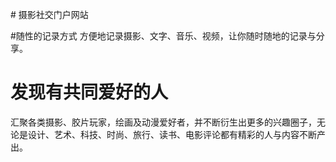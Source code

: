 ﻿﻿# 摄影社交门户网站#随性的记录方式方便地记录摄影、文字、音乐、视频，让你随时随地的记录与分享。# 发现有共同爱好的人汇聚各类摄影、胶片玩家，绘画及动漫爱好者，并不断衍生出更多的兴趣圈子，无论是设计、艺术、科技、时尚、旅行、读书、电影评论都有精彩的人与内容不断产出。